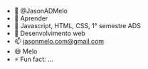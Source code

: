 - 👋 @JasonADMelo
- 👀 Aprender 
- 🌱 Javascript, HTML, CSS, 1° semestre ADS
- 💞️ Desenvolvimento web 
- 📫 jasonmelo.com@gmail.com
- 😄 Melo
- ⚡ Fun fact: ...

<!---
JasonADMelo/JasonADMelo is a ✨ special ✨ repository because its `README.md` (this file) appears on your GitHub profile.
You can click the Preview link to take a look at your changes.
--->
